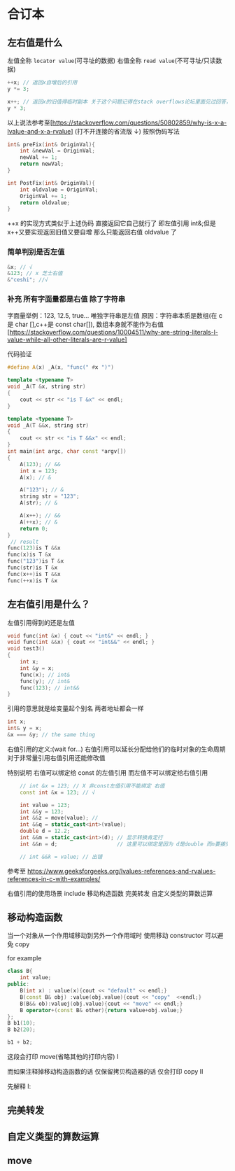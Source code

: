 # 合订本

## 左右值是什么

左值全称 `locator value`(可寻址的数据) 右值全称 `read value`(不可寻址/只读数据)

```cpp 左值举例
++x; // 返回x自增后的引用
y *= 3;
```

```cpp 右值举例
x++; // 返回x的旧值得临时副本 关于这个问题记得在stack overflows论坛里面见过回答，，，找不到连接了 找到再说
y * 3;
```

以上说法参考至[https://stackoverflow.com/questions/50802859/why-is-x-a-lvalue-and-x-a-rvalue]
(打不开连接的省流版 ↓)
按照伪码写法

```cpp
int& preFix(int& OriginVal){
    int &newVal = OriginVal;
    newVal += 1;
    return newVal;
}

int PostFix(int& OriginVal){
    int oldvalue = OriginVal;
    OriginVal += 1;
    return oldvalue;
}
```

++x 的实现方式类似于上述伪码 直接返回它自己就行了 即左值引用 int&;但是 x++又要实现返回旧值又要自增 那么只能返回右值 oldvalue 了

### 简单判别是否左值

```cpp 加个取址符号即可
&x; // √
&123; // x 芝士右值
&"ceshi"; //√
```

### 补充 所有字面量都是右值 除了字符串

字面量举例：123, 12.5, true...
唯独字符串是左值
原因：字符串本质是数组(在 c 是 char [],c++是 const char[]), 数组本身就不能作为右值
[https://stackoverflow.com/questions/10004511/why-are-string-literals-l-value-while-all-other-literals-are-r-value]

代码验证

```cpp
#define A(x) _A(x, "func(" #x ")")

template <typename T>
void _A(T &x, string str)
{
    cout << str << "is T &x" << endl;
}

template <typename T>
void _A(T &&x, string str)
{
    cout << str << "is T &&x" << endl;
}
int main(int argc, char const *argv[])
{
    A(123); // &&
    int x = 123;
    A(x); // &

    A("123"); // &
    string str = "123";
    A(str); // &

    A(x++); // &&
    A(++x); // &
    return 0;
}
 // result
func(123)is T &&x
func(x)is T &x
func("123")is T &x
func(str)is T &x
func(x++)is T &&x
func(++x)is T &x
```

## 左右值引用是什么？

左值引用得到的还是左值

```cpp
void func(int &x) { cout << "int&" << endl; }
void func(int &&x) { cout << "int&&" << endl; }
void test3()
{
    int x;
    int &y = x;
    func(x); // int&
    func(y); // int&
    func(123); // int&&
}
```

引用的意思就是给变量起个别名 两者地址都会一样

```cpp
int x;
int& y = x;
&x === &y; // the same thing
```

右值引用的定义:(wait for...)
右值引用可以延长分配给他们的临时对象的生命周期
对于非常量引用右值引用还能修改值

特别说明 右值可以绑定给 const 的左值引用 而左值不可以绑定给右值引用

```cpp
    // int &x = 123; // X 非const左值引用不能绑定 右值
    const int &x = 123; // √

    int value = 123;
    int &&y = 123;
    int &&z = move(value); //
    int &&q = static_cast<int>(value);
    double d = 12.2;
    int &&m = static_cast<int>(d); // 显示转换肯定行
    int &&n = d;                   // 这里可以绑定是因为 d是double 而n要接受一个int 就会让d隐式转换为int 而转换结果恰恰为一个临时值(右值) 故可绑定

    // int &&k = value; // 出错

```

参考至
https://www.geeksforgeeks.org/lvalues-references-and-rvalues-references-in-c-with-examples/

右值引用的使用场景 include 移动构造函数 完美转发 自定义类型的算数运算

## 移动构造函数

当一个对象从一个作用域移动到另外一个作用域时 使用移动 constructor 可以避免 copy

for example

```cpp
class B{
    int value;
public:
    B(int x) : value(x){cout << "default" << endl;}
    B(const B& obj) :value(obj.value){cout << "copy"  <<endl;}
    B(B&& ob):valuej(obj.value){cout << "move" << endl;}
    B operator+(const B& other){return value+obj.value;}
};
B b1(10);
B b2(20);

b1 + b2;

```

这段会打印 move(省略其他的打印内容) Ⅰ

而如果注释掉移动构造函数的话 仅保留拷贝构造器的话 仅会打印 copy Ⅱ

先解释 Ⅰ:

## 完美转发

## 自定义类型的算数运算

## move
